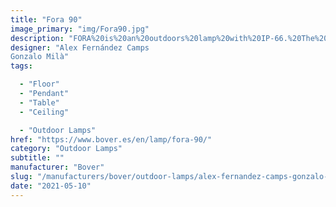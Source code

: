 ```yaml
---
title: "Fora 90"
image_primary: "img/Fora90.jpg"
description: "FORA%20is%20an%20outdoors%20lamp%20with%20IP-66.%20The%20cast%20iron%20base%20is%20distinguished%20by%20a%20radial%20base%20whose%A0tubular%20desing%20improves%20durability%20and%20allows%20light%20to%20reach%A0the%20grass.%20Light%20source%20is%20protected%20by%20an%20elliptical%20medium%20intensity%A0and%20U.V.%20protection%20polythene%20globe%2C%20which%20guarantees%20a%A0water%20tight%20electrical%20fixture.%20The%20shade%20is%20made%20of%20synthetic%20wicker%2C%20making%20it%20highly%A0resistant%20to%20weathering%20while%20casting%20a%20pleasant%2C%20diffuse%A0light.%20The%20result%20is%20a%20luminaire%20that%20adapts%20well%20to%20all%20types%20of%A0indoor%20and%20outdoor%20environments.%20Its%20versatility%20is%20remarkable%A0and%20difficult%20to%20find%20in%20products%20of%20this%20category.%20This%20family%20consists%20of%20a%20table%20lamp%2C%20floor%20lamp%2C%20ceiling%2C%A0pendant%20retail%20and%20pendant%20big%20format.%0A%0A%0A%0A"
designer: "Alex Fernández Camps
Gonzalo Milà"
tags: 

  - "Floor"
  - "Pendant"
  - "Table"
  - "Ceiling"

  - "Outdoor Lamps"
href: "https://www.bover.es/en/lamp/fora-90/"
category: "Outdoor Lamps"
subtitle: ""
manufacturer: "Bover"
slug: "/manufacturers/bover/outdoor-lamps/alex-fernandez-camps-gonzalo-mila-fora-90"
date: "2021-05-10"
---
```

